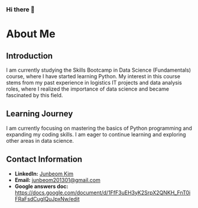 ### Hi there 👋

# About Me

## Introduction
I am currently studying the Skills Bootcamp in Data Science (Fundamentals) course, where I have started learning Python. 
My interest in this course stems from my past experience in logistics IT projects and data analysis roles, where I realized the importance of data science and became fascinated by this field.

## Learning Journey
I am currently focusing on mastering the basics of Python programming and expanding my coding skills. I am eager to continue learning and exploring other areas in data science.

## Contact Information
- **LinkedIn:** [Junbeom Kim](https://www.linkedin.com/in/junbeom-kim-6394169a/)
- **Email:** junbeom201301@gmail.com
- **Google answers doc:** https://docs.google.com/document/d/1FfF3uEH3yK2SrpX2QNKH_FnT0iFRaFsdCugIQuJpxNw/edit
